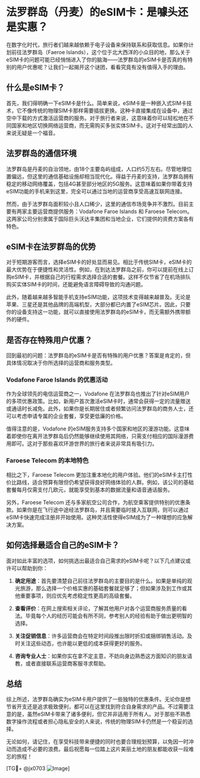 # 法罗群岛（丹麦）的eSIM卡：是噱头还是实惠？

在数字化时代，旅行者们越来越依赖于电子设备来保持联系和获取信息。如果你计划前往法罗群岛（Faeroe Islands），这个位于北大西洋的小众目的地，那么关于eSIM卡的问题可能已经悄悄进入了你的脑海——法罗群岛的eSIM卡是否真的有特别的用户优惠呢？让我们一起揭开这个谜团，看看究竟有没有值得入手的理由。

## 什么是eSIM卡？

首先，我们得明确一下eSIM卡是什么。简单来说，eSIM卡是一种嵌入式SIM卡技术，它不像传统的物理SIM卡那样需要插拔更换。这种卡直接集成在设备中，通过空中下载的方式激活运营商的服务。对于旅行者来说，这意味着你可以轻松地在不同国家和地区切换网络运营商，而无需购买多张实体SIM卡。这对于经常出国的人来说无疑是一个福音。

## 法罗群岛的通信环境

法罗群岛是丹麦的自治领地，由18个主要岛屿组成，人口约5万左右。尽管地理位置偏远，但这里的通信基础设施却相当现代化。得益于丹麦的支持，法罗群岛拥有稳定的移动网络覆盖，包括4G甚至部分地区的5G服务。这意味着如果你带着支持eSIM功能的手机来到这里，完全可以通过当地的运营商享受高速互联网连接。

然而，由于法罗群岛面积较小且人口稀少，这里的通信市场竞争并不激烈。目前主要有两家主要运营商提供服务：Vodafone Faroe Islands 和 Faroese Telecom。这两家公司分别隶属于国际巨头沃达丰集团和当地企业，它们提供的资费方案各有特色。

## eSIM卡在法罗群岛的优势

对于短期游客而言，选择eSIM卡的好处显而易见。相比于传统SIM卡，eSIM卡的最大优势在于便捷性和灵活性。例如，在到达法罗群岛之前，你可以提前在线上订购eSIM卡，并根据自己的行程需求选择合适的套餐。这样不仅节省了在机场排队购买实体SIM卡的时间，还能避免语言障碍导致的沟通问题。

此外，随着越来越多智能手机支持eSIM功能，这项技术变得越来越普及。无论是苹果、三星还是其他品牌的高端机型，大部分都已内置了eSIM芯片。因此，只要你的设备支持这一功能，就可以直接使用法罗群岛的eSIM卡，而无需额外携带额外的硬件。

## 是否存在特殊用户优惠？

回到最初的问题：法罗群岛的eSIM卡是否有特殊的用户优惠？答案是肯定的，但具体情况取决于你所选择的运营商和服务类型。

### Vodafone Faroe Islands 的优惠活动

作为全球领先的电信运营商之一，Vodafone 在法罗群岛也推出了针对eSIM用户的多项优惠政策。比如，新用户首次激活eSIM卡时，通常会获得一定的流量赠送或通话时长减免。此外，如果你是长期居住或者频繁访问法罗群岛的商务人士，还可以考虑申请专属的企业套餐，享受更低廉的价格。

值得注意的是，Vodafone 的eSIM服务支持多个国家和地区的漫游功能。这意味着即使你在离开法罗群岛后仍然能够继续使用其网络，只需支付相应的国际漫游费用即可。这对于那些喜欢环游世界的旅行者来说非常具有吸引力。

### Faroese Telecom 的本地特色

相比之下，Faroese Telecom 更加注重本地化的用户体验。他们的eSIM卡主打性价比路线，适合预算有限但仍希望获得良好网络体验的人群。例如，该公司的基础套餐每月仅需支付几欧元，就能享受到基本的数据流量和语音通话服务。

另外，Faroese Telecom 还与多家航空公司合作，为航空乘客提供特别的优惠条款。如果你是在飞行途中途经法罗群岛，并且需要临时接入互联网，则可以通过eSIM卡快速完成注册并开始使用。这种灵活性使得eSIM成为了一种理想的应急解决方案。

## 如何选择最适合自己的eSIM卡？

面对如此丰富的选项，如何挑选出最适合自己需求的eSIM卡呢？以下几点建议或许可以帮助到你：

1. **确定用途**：首先要清楚自己前往法罗群岛的主要目的是什么。如果是单纯的观光旅游，那么选择一个价格实惠的基础套餐就足够了；但如果涉及到工作或其他重要事项，则应优先考虑稳定性更高的高级套餐。
   
2. **查看评价**：在网上搜索相关评论，了解其他用户对各个运营商服务质量的看法。毕竟每个人的经历可能会有所不同，参考别人的经验有助于做出更明智的选择。
   
3. **关注促销信息**：许多运营商会在特定时间段推出限时折扣或捆绑销售活动。及时关注这些动态，也许能以更低的成本获得更好的服务。

4. **咨询专业人士**：如果你实在拿不定主意，不妨向身边熟悉这方面知识的朋友请教，或者直接联系运营商客服寻求帮助。

## 总结

综上所述，法罗群岛确实为eSIM卡用户提供了一些独特的优惠条件。无论你是想节省开支还是追求极致便利，都可以在这里找到符合自身需求的产品。不过需要注意的是，虽然eSIM卡带来了诸多便利，但它并非适用于所有人。对于那些不熟悉数字操作流程或者担心隐私安全的人来说，传统的物理SIM卡仍然是一个稳妥的选择。

无论如何，请记住，在享受科技带来便捷的同时也要合理规划预算，以免因一时冲动而造成不必要的浪费。最后祝愿每一位踏上这片美丽土地的朋友都能收获一段难忘的旅程！

[TG💪+ @jx0703 ![Image](https://github.com/user-attachments/assets/dbca1d08-cadb-493c-b0ec-ad6f7a83f270)]